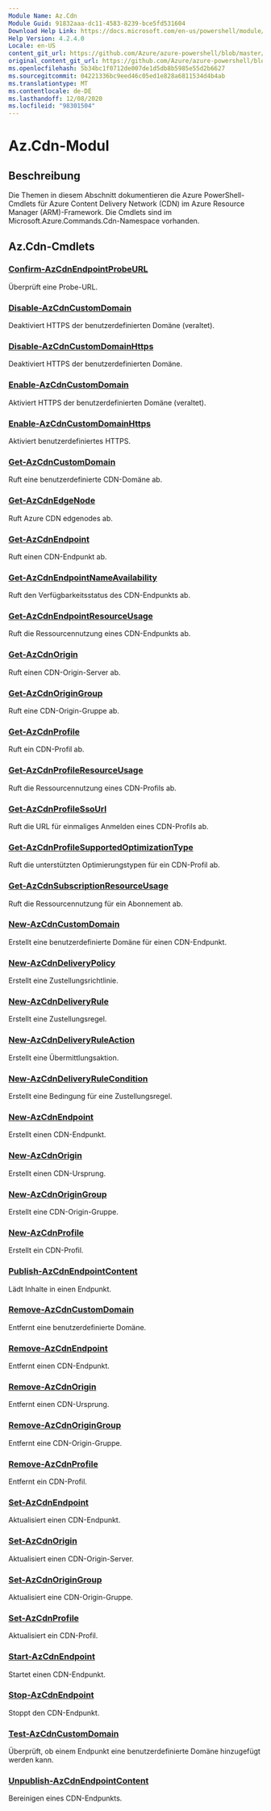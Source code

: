 ```yaml
---
Module Name: Az.Cdn
Module Guid: 91832aaa-dc11-4583-8239-bce5fd531604
Download Help Link: https://docs.microsoft.com/en-us/powershell/module/az.cdn
Help Version: 4.2.4.0
Locale: en-US
content_git_url: https://github.com/Azure/azure-powershell/blob/master/src/Cdn/Cdn/help/Az.Cdn.md
original_content_git_url: https://github.com/Azure/azure-powershell/blob/master/src/Cdn/Cdn/help/Az.Cdn.md
ms.openlocfilehash: 5b34bc1f0712de007de1d5db8b5985e55d2b6627
ms.sourcegitcommit: 04221336bc9eed46c05ed1e828a6811534d4b4ab
ms.translationtype: MT
ms.contentlocale: de-DE
ms.lasthandoff: 12/08/2020
ms.locfileid: "98301504"
---
```

# Az.Cdn-Modul
## Beschreibung
Die Themen in diesem Abschnitt dokumentieren die Azure PowerShell-Cmdlets für Azure Content Delivery Network (CDN) im Azure Resource Manager (ARM)-Framework. Die Cmdlets sind im Microsoft.Azure.Commands.Cdn-Namespace vorhanden.

## Az.Cdn-Cmdlets
### [Confirm-AzCdnEndpointProbeURL](Confirm-AzCdnEndpointProbeURL.md)
Überprüft eine Probe-URL.

### [Disable-AzCdnCustomDomain](Disable-AzCdnCustomDomain.md)
Deaktiviert HTTPS der benutzerdefinierten Domäne (veraltet).

### [Disable-AzCdnCustomDomainHttps](Disable-AzCdnCustomDomainHttps.md)
Deaktiviert HTTPS der benutzerdefinierten Domäne.

### [Enable-AzCdnCustomDomain](Enable-AzCdnCustomDomain.md)
Aktiviert HTTPS der benutzerdefinierten Domäne (veraltet).

### [Enable-AzCdnCustomDomainHttps](Enable-AzCdnCustomDomainHttps.md)
Aktiviert benutzerdefiniertes HTTPS.

### [Get-AzCdnCustomDomain](Get-AzCdnCustomDomain.md)
Ruft eine benutzerdefinierte CDN-Domäne ab.

### [Get-AzCdnEdgeNode](Get-AzCdnEdgeNode.md)
Ruft Azure CDN edgenodes ab.

### [Get-AzCdnEndpoint](Get-AzCdnEndpoint.md)
Ruft einen CDN-Endpunkt ab.

### [Get-AzCdnEndpointNameAvailability](Get-AzCdnEndpointNameAvailability.md)
Ruft den Verfügbarkeitsstatus des CDN-Endpunkts ab.

### [Get-AzCdnEndpointResourceUsage](Get-AzCdnEndpointResourceUsage.md)
Ruft die Ressourcennutzung eines CDN-Endpunkts ab.

### [Get-AzCdnOrigin](Get-AzCdnOrigin.md)
Ruft einen CDN-Origin-Server ab.

### [Get-AzCdnOriginGroup](Get-AzCdnOriginGroup.md)
Ruft eine CDN-Origin-Gruppe ab.

### [Get-AzCdnProfile](Get-AzCdnProfile.md)
Ruft ein CDN-Profil ab.

### [Get-AzCdnProfileResourceUsage](Get-AzCdnProfileResourceUsage.md)
Ruft die Ressourcennutzung eines CDN-Profils ab.

### [Get-AzCdnProfileSsoUrl](Get-AzCdnProfileSsoUrl.md)
Ruft die URL für einmaliges Anmelden eines CDN-Profils ab.

### [Get-AzCdnProfileSupportedOptimizationType](Get-AzCdnProfileSupportedOptimizationType.md)
Ruft die unterstützten Optimierungstypen für ein CDN-Profil ab.

### [Get-AzCdnSubscriptionResourceUsage](Get-AzCdnSubscriptionResourceUsage.md)
Ruft die Ressourcennutzung für ein Abonnement ab.

### [New-AzCdnCustomDomain](New-AzCdnCustomDomain.md)
Erstellt eine benutzerdefinierte Domäne für einen CDN-Endpunkt.

### [New-AzCdnDeliveryPolicy](New-AzCdnDeliveryPolicy.md)
Erstellt eine Zustellungsrichtlinie.

### [New-AzCdnDeliveryRule](New-AzCdnDeliveryRule.md)
Erstellt eine Zustellungsregel.

### [New-AzCdnDeliveryRuleAction](New-AzCdnDeliveryRuleAction.md)
Erstellt eine Übermittlungsaktion.

### [New-AzCdnDeliveryRuleCondition](New-AzCdnDeliveryRuleCondition.md)
Erstellt eine Bedingung für eine Zustellungsregel.

### [New-AzCdnEndpoint](New-AzCdnEndpoint.md)
Erstellt einen CDN-Endpunkt.

### [New-AzCdnOrigin](New-AzCdnOrigin.md)
Erstellt einen CDN-Ursprung.

### [New-AzCdnOriginGroup](New-AzCdnOriginGroup.md)
Erstellt eine CDN-Origin-Gruppe.

### [New-AzCdnProfile](New-AzCdnProfile.md)
Erstellt ein CDN-Profil.

### [Publish-AzCdnEndpointContent](Publish-AzCdnEndpointContent.md)
Lädt Inhalte in einen Endpunkt.

### [Remove-AzCdnCustomDomain](Remove-AzCdnCustomDomain.md)
Entfernt eine benutzerdefinierte Domäne.

### [Remove-AzCdnEndpoint](Remove-AzCdnEndpoint.md)
Entfernt einen CDN-Endpunkt.

### [Remove-AzCdnOrigin](Remove-AzCdnOrigin.md)
Entfernt einen CDN-Ursprung.

### [Remove-AzCdnOriginGroup](Remove-AzCdnOriginGroup.md)
Entfernt eine CDN-Origin-Gruppe.

### [Remove-AzCdnProfile](Remove-AzCdnProfile.md)
Entfernt ein CDN-Profil.

### [Set-AzCdnEndpoint](Set-AzCdnEndpoint.md)
Aktualisiert einen CDN-Endpunkt.

### [Set-AzCdnOrigin](Set-AzCdnOrigin.md)
Aktualisiert einen CDN-Origin-Server.

### [Set-AzCdnOriginGroup](Set-AzCdnOriginGroup.md)
Aktualisiert eine CDN-Origin-Gruppe.

### [Set-AzCdnProfile](Set-AzCdnProfile.md)
Aktualisiert ein CDN-Profil.

### [Start-AzCdnEndpoint](Start-AzCdnEndpoint.md)
Startet einen CDN-Endpunkt.

### [Stop-AzCdnEndpoint](Stop-AzCdnEndpoint.md)
Stoppt den CDN-Endpunkt.

### [Test-AzCdnCustomDomain](Test-AzCdnCustomDomain.md)
Überprüft, ob einem Endpunkt eine benutzerdefinierte Domäne hinzugefügt werden kann.

### [Unpublish-AzCdnEndpointContent](Unpublish-AzCdnEndpointContent.md)
Bereinigen eines CDN-Endpunkts.

